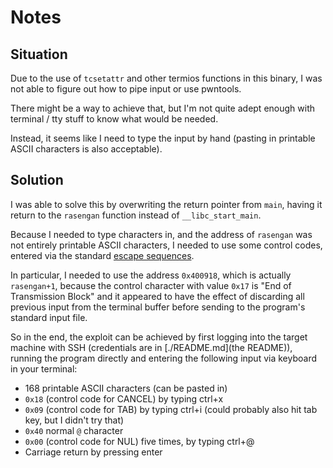 # Notes

## Situation
Due to the use of `tcsetattr` and other termios functions in this binary, I was not able to figure out how to pipe input or use pwntools.

There might be a way to achieve that, but I'm not quite adept enough with terminal / tty stuff to know what would be needed.

Instead, it seems like I need to type the input by hand (pasting in printable ASCII characters is also acceptable).


## Solution
I was able to solve this by overwriting the return pointer from `main`, having it return to the `rasengan` function instead of `__libc_start_main`.

Because I needed to type characters in, and the address of `rasengan` was not entirely printable ASCII characters, I needed to use some control codes, entered via the standard [escape sequences](https://en.wikipedia.org/wiki/C0_and_C1_control_codes).

In particular, I needed to use the address `0x400918`, which is actually `rasengan+1`, because the control character with value `0x17` is "End of Transmission Block" and it appeared to have the effect of discarding all previous input from the terminal buffer before sending to the program's standard input file.

So in the end, the exploit can be achieved by first logging into the target machine with SSH (credentials are in [./README.md](the README)), running the program directly and entering the following input via keyboard in your terminal:

* 168 printable ASCII characters (can be pasted in)
* `0x18` (control code for CANCEL) by typing ctrl+x
* `0x09` (control code for TAB) by typing ctrl+i (could probably also hit tab key, but I didn't try that)
* `0x40` normal `@` character
* `0x00` (control code for NUL) five times, by typing ctrl+@
* Carriage return by pressing enter

